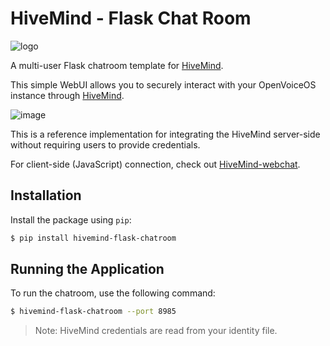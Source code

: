 # HiveMind - Flask Chat Room

![logo](./flask.png)

A multi-user Flask chatroom template for [HiveMind](https://github.com/OpenJarbas/HiveMind-core).

This simple WebUI allows you to securely interact with your OpenVoiceOS instance through [HiveMind](https://github.com/OpenJarbas/HiveMind-core).

![image](https://github.com/user-attachments/assets/2b75d944-25a1-4dac-887f-5aa8de7c840f)

This is a reference implementation for integrating the HiveMind server-side without requiring users to provide credentials.

For client-side (JavaScript) connection, check out [HiveMind-webchat](https://github.com/OpenJarbas/HiveMind-webchat).

## Installation

Install the package using `pip`:

```bash
$ pip install hivemind-flask-chatroom
```

## Running the Application

To run the chatroom, use the following command:

```bash
$ hivemind-flask-chatroom --port 8985
```

> Note: HiveMind credentials are read from your identity file.
